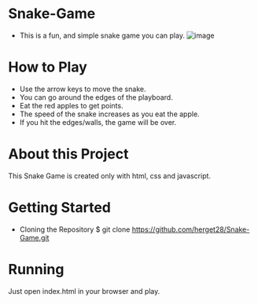 # Snake-Game
- This is a fun, and simple snake game you can play.
![image](https://user-images.githubusercontent.com/57627375/224115326-9700a50b-3d04-4506-90e8-7b055bcb06ff.png)
# How to Play
- Use the arrow keys to move the snake.
- You can go around the edges of the playboard.
- Eat the red apples to get points.
- The speed of the snake increases as you eat the apple.
- If you hit the edges/walls, the game will be over.

# About this Project
This Snake Game is created only with html, css and javascript.
# Getting Started
- Cloning the Repository
$ git clone https://github.com/herget28/Snake-Game.git
# Running
Just open index.html in your browser and play.
